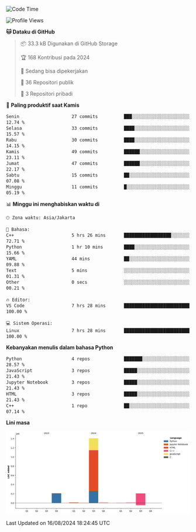 <!--START_SECTION:waka-->
![Code Time](http://img.shields.io/badge/Code%20Time-7%20hrs%2028%20mins-blue)

![Profile Views](http://img.shields.io/badge/Profil%20dilihat-625-blue)

**🐱 Dataku di GitHub** 

> 📦 33.3 kB Digunakan di GitHub Storage 
 > 
> 🏆 168 Kontribusi pada 2024
 > 
> 💼 Sedang bisa dipekerjakan
 > 
> 📜 36 Repositori publik 
 > 
> 🔑 3 Repositori pribadi 
 > 
📅 **Paling produktif saat Kamis** 

```text
Senin                    27 commits          ███░░░░░░░░░░░░░░░░░░░░░░   12.74 % 
Selasa                   33 commits          ████░░░░░░░░░░░░░░░░░░░░░   15.57 % 
Rabu                     30 commits          ████░░░░░░░░░░░░░░░░░░░░░   14.15 % 
Kamis                    49 commits          ██████░░░░░░░░░░░░░░░░░░░   23.11 % 
Jumat                    47 commits          ██████░░░░░░░░░░░░░░░░░░░   22.17 % 
Sabtu                    15 commits          ██░░░░░░░░░░░░░░░░░░░░░░░   07.08 % 
Minggu                   11 commits          █░░░░░░░░░░░░░░░░░░░░░░░░   05.19 % 
```


📊 **Minggu ini menghabiskan waktu di** 

```text
🕑︎ Zona waktu: Asia/Jakarta

💬 Bahasa: 
C++                      5 hrs 26 mins       ██████████████████░░░░░░░   72.71 % 
Python                   1 hr 10 mins        ████░░░░░░░░░░░░░░░░░░░░░   15.66 % 
YAML                     44 mins             ██░░░░░░░░░░░░░░░░░░░░░░░   09.88 % 
Text                     5 mins              ░░░░░░░░░░░░░░░░░░░░░░░░░   01.31 % 
Other                    0 secs              ░░░░░░░░░░░░░░░░░░░░░░░░░   00.21 % 

🔥 Editor: 
VS Code                  7 hrs 28 mins       █████████████████████████   100.00 % 

💻 Sistem Operasi: 
Linux                    7 hrs 28 mins       █████████████████████████   100.00 % 
```

**Kebanyakan menulis dalam bahasa Python** 

```text
Python                   4 repos             ███████░░░░░░░░░░░░░░░░░░   28.57 % 
JavaScript               3 repos             █████░░░░░░░░░░░░░░░░░░░░   21.43 % 
Jupyter Notebook         3 repos             █████░░░░░░░░░░░░░░░░░░░░   21.43 % 
HTML                     3 repos             █████░░░░░░░░░░░░░░░░░░░░   21.43 % 
C++                      1 repo              ██░░░░░░░░░░░░░░░░░░░░░░░   07.14 % 
```



**Lini masa**

![Lines of Code chart](https://raw.githubusercontent.com/yusuf601/yusuf601/main/assets/bar_graph.png)


 Last Updated on 16/08/2024 18:24:45 UTC
<!--END_SECTION:waka-->
